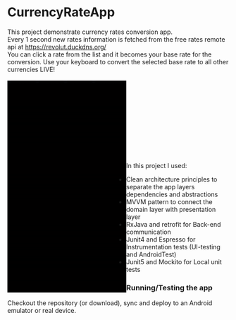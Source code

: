 # CurrencyRateApp
This project demonstrate currency rates conversion app.</br>
Every 1 second new rates information is fetched from the free rates remote api at https://revolut.duckdns.org/</br>
You can click a rate from the list and it becomes your base rate for the conversion.
Use your keyboard to convert the selected base rate to all other currencies LIVE!</br></br>
<a href="url"><img src="https://github.com/RonyBrosh/CurrencyRateApp/blob/master/images/CurrencyRateApp.gif" align="left" height="480" width="270" ></a>
</br></br></br></br></br></br></br></br></br></br>

In this project I used:
* Clean architecture principles to separate the app layers dependencies and abstractions 
* MVVM pattern to connect the domain layer with presentation layer
* RxJava and retrofit for Back-end communication
* Junit4 and Espresso for Instrumentation tests (UI-testing and AndroidTest)
* Junit5 and Mockito for Local unit tests

### Running/Testing the app
Checkout the repository (or download), sync and deploy to an Android emulator or real device.

